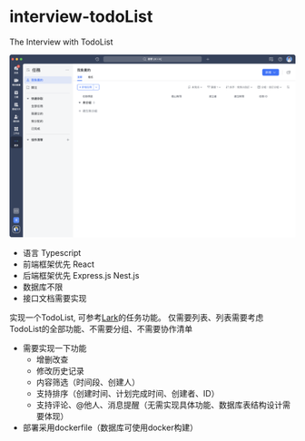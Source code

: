 # interview-todoList
The Interview with TodoList

![](./WX20230319-183919@2x.png)

- 语言 Typescript
- 前端框架优先 React
- 后端框架优先 Express.js Nest.js
- 数据库不限
- 接口文档需要实现

实现一个TodoList, 可参考[Lark](https://www.larksuite.com/)的任务功能。
仅需要列表、列表需要考虑TodoList的全部功能、不需要分组、不需要协作清单
- 需要实现一下功能
  - 增删改查
  - 修改历史记录
  - 内容筛选（时间段、创建人）
  - 支持排序（创建时间、计划完成时间、创建者、ID）
  - 支持评论、@他人、消息提醒（无需实现具体功能、数据库表结构设计需要体现）
- 部署采用dockerfile（数据库可使用docker构建）
